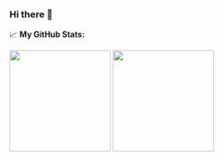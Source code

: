 ### Hi there 👋

📈 **My GitHub Stats:**
<p>
<img height="180em" src="https://github-readme-stats.vercel.app/api?username=Dendi6&show_icons=true&hide_border=true&&count_private=true&include_all_commits=true" />
<img height="180em" src="https://github-readme-stats.vercel.app/api/top-langs/?username=Dendi6&layout=compact&&show_icons=true&hide_border=trueexclude_repo=FP_SISOP20_D04&langs_count=8" />
</p>
